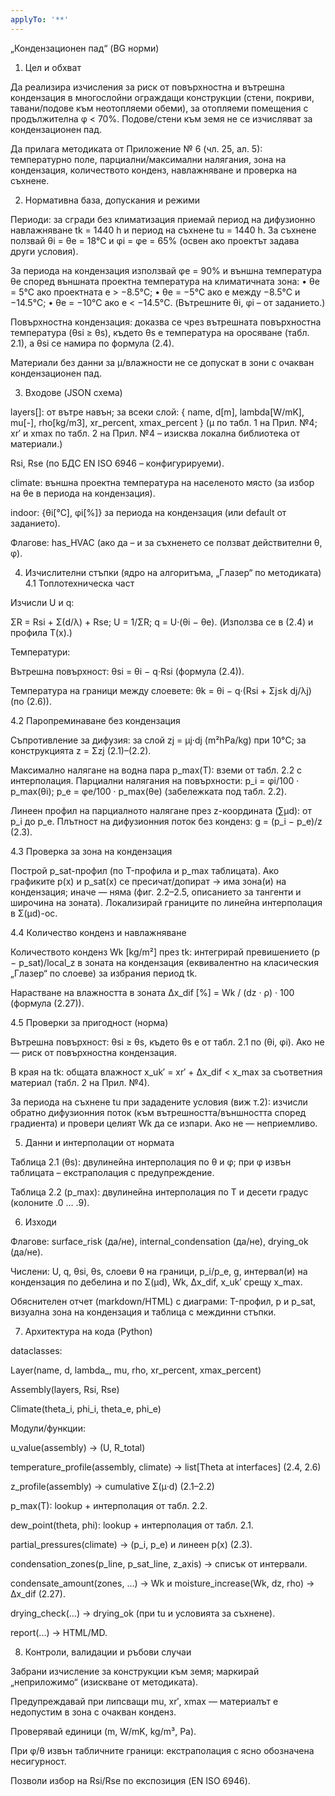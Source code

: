 ```yaml
---
applyTo: '**'
---
```

„Кондензационен пад“ (BG норми)
1) Цел и обхват

Да реализира изчисления за риск от повърхностна и вътрешна кондензация в многослойни ограждащи конструкции (стени, покриви, тавани/подове към неотопляеми обеми), за отопляеми помещения с продължителна φ < 70%. Подове/стени към земя не се изчисляват за кондензационен пад. 

Да прилага методиката от Приложение № 6 (чл. 25, ал. 5): температурно поле, парциални/максимални налягания, зона на кондензация, количеството конденз, навлажняване и проверка на съхнене. 

2) Нормативна база, допускания и режими

Периоди: за сгради без климатизация приемай период на дифузионно навлажняване tk = 1440 h и период на съхнене tu = 1440 h. За съхнене ползвай θi = θe = 18°C и φi = φe = 65% (освен ако проектът задава други условия). 

За периода на кондензация използвай φe = 90% и външна температура θe според външната проектна температура на климатичната зона:
• θe = 5°C ако проектната е > −8.5°C; • θe = −5°C ако е между −8.5°C и −14.5°C; • θe = −10°C ако е < −14.5°C. (Вътрешните θi, φi – от заданието.) 

Повърхностна кондензация: доказва се чрез вътрешната повърхностна температура (θsi ≥ θs), където θs е температура на оросяване (табл. 2.1), а θsi се намира по формула (2.4). 

Материали без данни за μ/влажности не се допускат в зони с очакван кондензационен пад. 

3) Входове (JSON схема)

layers[]: от вътре навън; за всеки слой:
{ name, d[m], lambda[W/mK], mu[-], rho[kg/m3], xr_percent, xmax_percent }
(μ по табл. 1 на Прил. №4; xr′ и xmax по табл. 2 на Прил. №4 – изисква локална библиотека от материали.) 

Rsi, Rse (по БДС EN ISO 6946 – конфигурируеми). 

climate: външна проектна температура на населеното място (за избор на θe в периода на кондензация).

indoor: {θi[°C], φi[%]} за периода на кондензация (или default от заданието).

Флагове: has_HVAC (ако да – и за съхненето се ползват действителни θ, φ). 

4) Изчислителни стъпки (ядро на алгоритъма, „Глазер“ по методиката)
4.1 Топлотехническа част

Изчисли U и q:

ΣR = Rsi + Σ(d/λ) + Rse; U = 1/ΣR; q = U·(θi − θe). (Използва се в (2.4) и профила T(x).) 

Температури:

Вътрешна повърхност: θsi = θi − q·Rsi (формула (2.4)).

Температура на граници между слоевете: θk = θi − q·(Rsi + Σj≤k dj/λj) (по (2.6)). 

4.2 Паропреминаване без кондензация

Съпротивление за дифузия: за слой zj = μj·dj (m²hPa/kg) при 10°C; за конструкцията z = Σzj (2.1)–(2.2). 

Максимално налягане на водна пара p_max(T): вземи от табл. 2.2 с интерполация. Парциални налягания на повърхности: p_i = φi/100 · p_max(θi); p_e = φe/100 · p_max(θe) (забележката под табл. 2.2). 

Линеен профил на парциалното налягане през z-координата (∑μd): от p_i до p_e. Плътност на дифузионния поток без конденз: g = (p_i − p_e)/z (2.3). 

4.3 Проверка за зона на кондензация

Построй p_sat-профил (по T-профила и p_max таблицата). Ако графиките p(x) и p_sat(x) се пресичат/допират → има зона(и) на кондензация; иначе — няма (фиг. 2.2–2.5, описанието за тангенти и широчина на зоната). Локализирай границите по линейна интерполация в Σ(μd)-ос. 

4.4 Количество конденз и навлажняване

Количеството конденз Wk [kg/m²] през tk: интегрирай превишението (p − p_sat)/local_z в зоната на кондензация (еквивалентно на класическия „Глазер“ по слоеве) за избрания период tk.

Нарастване на влажността в зоната Δx_dif [%] = Wk / (dz · ρ) · 100 (формула (2.27)). 

4.5 Проверки за пригодност (норма)

Вътрешна повърхност: θsi ≥ θs, където θs е от табл. 2.1 по (θi, φi). Ако не — риск от повърхностна кондензация. 

В края на tk: общата влажност x_uk′ = xr′ + Δx_dif < x_max за съответния материал (табл. 2 на Прил. №4). 

За периода на съхнене tu при зададените условия (виж т.2): изчисли обратно дифузионния поток (към вътрешността/външността според градиента) и провери целият Wk да се изпари. Ако не — неприемливо. 

5) Данни и интерполации от нормата

Таблица 2.1 (θs): двулинейна интерполация по θ и φ; при φ извън таблицата – екстраполация с предупреждение. 

Таблица 2.2 (p_max): двулинейна интерполация по T и десети градус (колоните .0 … .9). 

6) Изходи

Флагове: surface_risk (да/не), internal_condensation (да/не), drying_ok (да/не).

Числени: U, q, θsi, θs, слоеви θ на граници, p_i/p_e, g, интервал(и) на кондензация по дебелина и по Σ(μd), Wk, Δx_dif, x_uk′ срещу x_max.

Обяснителен отчет (markdown/HTML) с диаграми: T-профил, p и p_sat, визуална зона на кондензация и таблица с междинни стъпки.

7) Архитектура на кода (Python)

dataclasses:

Layer(name, d, lambda_, mu, rho, xr_percent, xmax_percent)

Assembly(layers, Rsi, Rse)

Climate(theta_i, phi_i, theta_e, phi_e)

Модули/функции:

u_value(assembly) -> (U, R_total)

temperature_profile(assembly, climate) -> list[Theta at interfaces] (2.4, 2.6) 

z_profile(assembly) -> cumulative Σ(μ·d) (2.1–2.2) 

p_max(T): lookup + интерполация от табл. 2.2. 

dew_point(theta, phi): lookup + интерполация от табл. 2.1. 

partial_pressures(climate) -> (p_i, p_e) и линеен p(x) (2.3). 

condensation_zones(p_line, p_sat_line, z_axis) → списък от интервали. 

condensate_amount(zones, ...) -> Wk и moisture_increase(Wk, dz, rho) -> Δx_dif (2.27). 

drying_check(...) -> drying_ok (при tu и условията за съхнене). 

report(...) -> HTML/MD.

8) Контроли, валидации и ръбови случаи

Забрани изчисление за конструкции към земя; маркирай „неприложимо“ (изискване от методиката). 

Предупреждавай при липсващи mu, xr′, xmax — материалът е недопустим в зона с очакван конденз. 

Проверявай единици (m, W/mK, kg/m³, Pa).

При φ/θ извън табличните граници: екстраполация с ясно обозначена несигурност.

Позволи избор на Rsi/Rse по експозиция (EN ISO 6946).